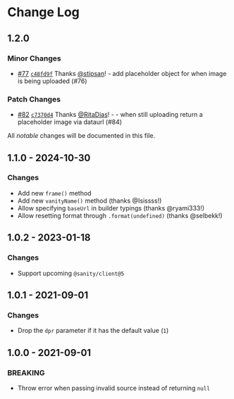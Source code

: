 # Change Log

## 1.2.0

### Minor Changes

- [#77](https://github.com/sanity-io/image-url/pull/77) [`c48fd9f`](https://github.com/sanity-io/image-url/commit/c48fd9f588915a1dc5d0e313e8a3f7e21e0fe307) Thanks [@stipsan](https://github.com/stipsan)! - add placeholder object for when image is being uploaded (#76)

### Patch Changes

- [#82](https://github.com/sanity-io/image-url/pull/82) [`c7370d4`](https://github.com/sanity-io/image-url/commit/c7370d4d54f0ca7edefd9e9d283367a7c15d3114) Thanks [@RitaDias](https://github.com/RitaDias)! - - when still uploading return a placeholder image via dataurl (#84)

All _notable_ changes will be documented in this file.

## 1.1.0 - 2024-10-30

### Changes

- Add new `frame()` method
- Add new `vanityName()` method (thanks @Isissss!)
- Allow specifying `baseUrl` in builder typings (thanks @ryami333!)
- Allow resetting format through `.format(undefined)` (thanks @selbekk!)

## 1.0.2 - 2023-01-18

### Changes

- Support upcoming `@sanity/client@5`

## 1.0.1 - 2021-09-01

### Changes

- Drop the `dpr` parameter if it has the default value (`1`)

## 1.0.0 - 2021-09-01

### BREAKING

- Throw error when passing invalid source instead of returning `null`
